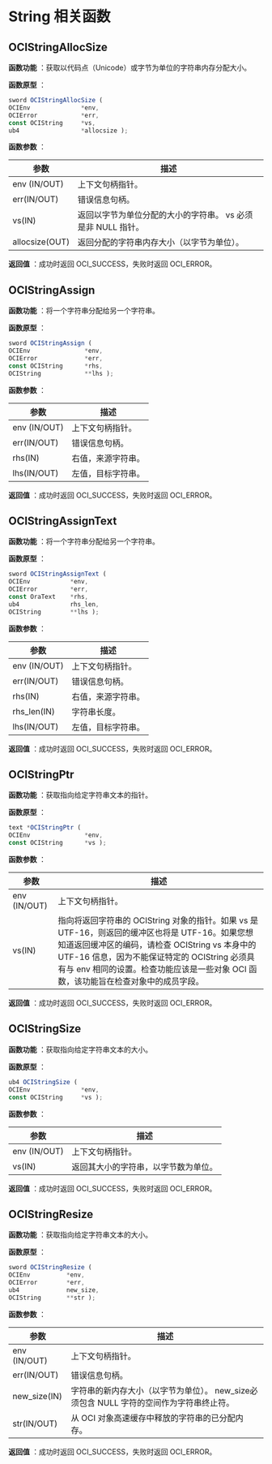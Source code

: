 String 相关函数 
================================



OCIStringAllocSize 
---------------------------

**函数功能** ：获取以代码点（Unicode）或字节为单位的字符串内存分配大小。

**函数原型** ：

```javascript
sword OCIStringAllocSize ( 
OCIEnv              *env,
OCIError            *err,
const OCIString     *vs,
ub4                 *allocsize );
```



**函数参数** ：


|       参数       |                 描述                  |
|----------------|-------------------------------------|
| env (IN/OUT)   | 上下文句柄指针。                            |
| err(IN/OUT)    | 错误信息句柄。                             |
| vs(IN)         | 返回以字节为单位分配的大小的字符串。 vs 必须是非 NULL 指针。 |
| allocsize(OUT) | 返回分配的字符串内存大小（以字节为单位）。               |



**返回值** ：成功时返回 OCI_SUCCESS，失败时返回 OCI_ERROR。

OCIStringAssign 
------------------------

**函数功能** ：将一个字符串分配给另一个字符串。

**函数原型** ：

```javascript
sword OCIStringAssign ( 
OCIEnv               *env,
OCIError             *err,
const OCIString      *rhs,
OCIString            **lhs );
```



**函数参数** ：


|    **参数**    |  **描述**   |
|--------------|-----------|
| env (IN/OUT) | 上下文句柄指针。  |
| err(IN/OUT)  | 错误信息句柄。   |
| rhs(IN)      | 右值，来源字符串。 |
| lhs(IN/OUT)  | 左值，目标字符串。 |



**返回值** ：成功时返回 OCI_SUCCESS，失败时返回 OCI_ERROR。 

OCIStringAssignText 
----------------------------

**函数功能** ：将一个字符串分配给另一个字符串。

**函数原型** ：

```javascript
sword OCIStringAssignText ( 
OCIEnv           *env,
OCIError         *err,
const OraText    *rhs,
ub4              rhs_len,
OCIString        **lhs );
```



**函数参数** ：


|    **参数**    |  **描述**   |
|--------------|-----------|
| env (IN/OUT) | 上下文句柄指针。  |
| err(IN/OUT)  | 错误信息句柄。   |
| rhs(IN)      | 右值，来源字符串。 |
| rhs_len(IN)  | 字符串长度。    |
| lhs(IN/OUT)  | 左值，目标字符串。 |



**返回值** ：成功时返回 OCI_SUCCESS，失败时返回 OCI_ERROR。

OCIStringPtr 
---------------------

**函数功能** ：获取指向给定字符串文本的指针。

**函数原型** ：

```javascript
text *OCIStringPtr ( 
OCIEnv               *env,
const OCIString      *vs );
```



**函数参数** ：


|    **参数**    |                                                                                      **描述**                                                                                       |
|--------------|-----------------------------------------------------------------------------------------------------------------------------------------------------------------------------------|
| env (IN/OUT) | 上下文句柄指针。                                                                                                                                                                          |
| vs(IN)       | 指向将返回字符串的 OCIString 对象的指针。如果 vs 是 UTF-16，则返回的缓冲区也将是 UTF-16。如果您想知道返回缓冲区的编码，请检查 OCIString vs 本身中的 UTF-16 信息，因为不能保证特定的 OCIString 必须具有与 env 相同的设置。检查功能应该是一些对象 OCI 函数，该功能旨在检查对象中的成员字段。 |



**返回值** ：成功时返回 OCI_SUCCESS，失败时返回 OCI_ERROR。

OCIStringSize 
----------------------

**函数功能** ：获取指向给定字符串文本的大小。

**函数原型** ：

```javascript
ub4 OCIStringSize ( 
OCIEnv              *env,
const OCIString     *vs );
```



**函数参数** ：


|    **参数**    |       **描述**       |
|--------------|--------------------|
| env (IN/OUT) | 上下文句柄指针。           |
| vs(IN)       | 返回其大小的字符串，以字节数为单位。 |



**返回值** ：成功时返回 OCI_SUCCESS，失败时返回 OCI_ERROR。

OCIStringResize 
------------------------

**函数功能** ：获取指向给定字符串文本的大小。

**函数原型** ：

```javascript
sword OCIStringResize ( 
OCIEnv          *env,
OCIError        *err,
ub4             new_size,
OCIString       **str );
```



**函数参数** ：


|    **参数**    |                       **描述**                        |
|--------------|-----------------------------------------------------|
| env (IN/OUT) | 上下文句柄指针。                                            |
| err(IN/OUT)  | 错误信息句柄。                                             |
| new_size(IN) | 字符串的新内存大小（以字节为单位）。 new_size必须包含 NULL 字符的空间作为字符串终止符。 |
| str(IN/OUT)  | 从 OCI 对象高速缓存中释放的字符串的已分配内存。                          |



**返回值** ：成功时返回 OCI_SUCCESS，失败时返回 OCI_ERROR。

